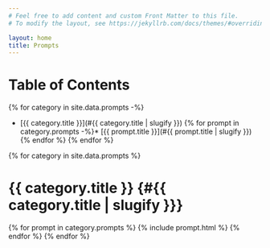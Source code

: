```yaml
---
# Feel free to add content and custom Front Matter to this file.
# To modify the layout, see https://jekyllrb.com/docs/themes/#overriding-theme-defaults

layout: home
title: Prompts
---
```


# Table of Contents

{% for category in site.data.prompts -%}
* [{{ category.title }}](#{{ category.title | slugify }})
    {% for prompt in category.prompts -%}* [{{ prompt.title }}](#{{ prompt.title | slugify }})
    {% endfor %}
{% endfor %}

{% for category in site.data.prompts %}
# {{ category.title }} {#{{ category.title | slugify }}}
{% for prompt in category.prompts %}
{% include prompt.html %}
{% endfor %}
{% endfor %}

<script src="js/main.js"></script>
